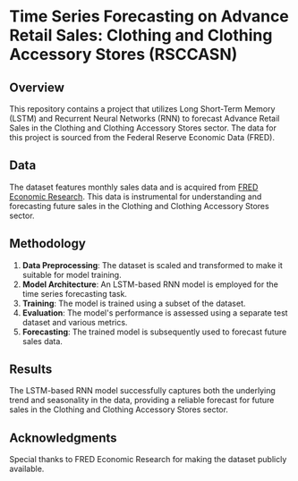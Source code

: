 # Time Series Forecasting on Advance Retail Sales: Clothing and Clothing Accessory Stores (RSCCASN)

## Overview

This repository contains a project that utilizes Long Short-Term Memory (LSTM) and Recurrent Neural Networks (RNN) to forecast Advance Retail Sales in the Clothing and Clothing Accessory Stores sector. The data for this project is sourced from the Federal Reserve Economic Data (FRED).

## Data

The dataset features monthly sales data and is acquired from [FRED Economic Research](https://fred.stlouisfed.org/). This data is instrumental for understanding and forecasting future sales in the Clothing and Clothing Accessory Stores sector.

## Methodology

1. **Data Preprocessing**: The dataset is scaled and transformed to make it suitable for model training.
2. **Model Architecture**: An LSTM-based RNN model is employed for the time series forecasting task.
3. **Training**: The model is trained using a subset of the dataset.
4. **Evaluation**: The model's performance is assessed using a separate test dataset and various metrics.
5. **Forecasting**: The trained model is subsequently used to forecast future sales data.

## Results

The LSTM-based RNN model successfully captures both the underlying trend and seasonality in the data, providing a reliable forecast for future sales in the Clothing and Clothing Accessory Stores sector.

## Acknowledgments

Special thanks to FRED Economic Research for making the dataset publicly available.

